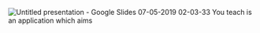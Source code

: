 ![Untitled presentation - Google Slides 07-05-2019 02-03-33](https://user-images.githubusercontent.com/27961735/57253555-9fb92280-706c-11e9-8125-242edc2ebe19.png)
You teach is an application which aims